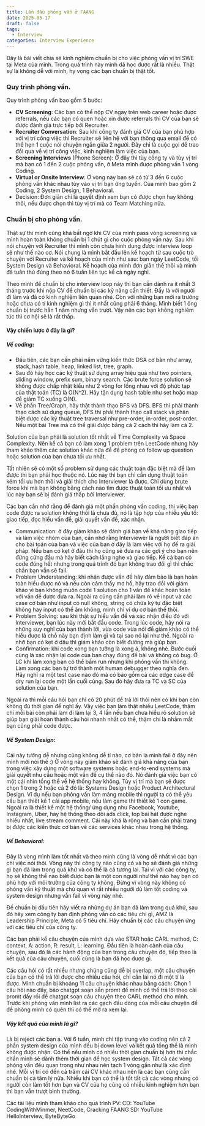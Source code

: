 ```yaml
---
title: Lần đầu phỏng vấn ở FAANG
date: 2025-05-17
draft: false
tags:
  - Interview
categories: Interview Experience
---
```

Đây là bài viết chia sẻ kinh nghiệm chuẩn bị cho việc phỏng vấn vị trí SWE tại Meta của mình. Trong quá trình này mình đã học được rất là nhiều. Thật sự là không dễ với mình, hy vọng các bạn chuẩn bị thật tốt.
### Quy trình phỏng vấn.

Quy trình phỏng vấn bao gồm 5 bước:
- **CV Screening**: Các bạn có thể nộp CV ngay trên web career hoặc được referrals, nếu các bạn có quen hoặc xin được referrals thì CV của bạn sẽ được đánh giá trực tiếp bởi Recruiter.
- **Recruiter Conversation**: Sau khi công ty đánh giá CV của bạn phù hợp với vị trí công việc thì Recruiter sẽ liên hệ với bạn thông qua email để có thể hẹn 1 cuộc nói chuyện ngắn giữa 2 người. Đây chỉ là cuộc gọi để trao đổi qua về vị trí công việc, kinh nghiệm làm việc của bạn.
- **Screening Interviews** (Phone Screen): Ở đây thì tùy công ty và tùy vị trí mà bạn có 1 đến 2 cuộc phỏng vấn, ở Meta mình được phỏng vấn 1 vòng Coding.
- **Virtual or Onsite Interview**: Ở vòng này bạn sẽ có từ 3 đến 6 cuộc phỏng vấn khác nhau tùy vào vị trí bạn ứng tuyển. Của mình bao gồm 2 Coding, 2 System Design, 1 Behavioral.
- Decision: Đơn giản chỉ là quyết định xem bạn có được chọn hay không thôi, nếu được chọn thì tùy vị trí mà có Team Matching nữa.

### Chuẩn bị cho phỏng vấn.

Thật sự thì mình cũng khá bất ngờ khi CV của mình pass vòng screening và mình hoàn toàn không chuẩn bị 1 chút gì cho cuộc phỏng vấn này. Sau khi nói chuyện với Recruiter thì mình còn chưa hình dung được interview loop sẽ như thế nào cơ. Nói chung là mình bắt đầu lên kế hoạch từ sau cuộc trò chuyện với Recruiter và kế hoạch của mình như sau: ban ngày LeetCode, tối System Design và Behavioral. Kế hoạch của mình đơn giản thế thôi và mình đã tuân thủ đúng theo nó 6 tuần liên tục kể cả ngày nghỉ. 

Theo mình để chuẩn bị cho interview loop này thì bạn cần dành ra ít nhất 3 tháng trước khi nộp CV để chuẩn bị các kỹ năng cần thiết. Đấy là với người đi làm và đã có kinh nghiệm liên quan nhé. Còn với những bạn mới ra trường hoặc chưa có tí kinh nghiệm gì thì ít nhất cũng phải 6 tháng. Mình biết 1 ông chuẩn bị trước hẳn 1 năm nhưng vẫn trượt. Vậy nên các bạn không nghiêm túc thì cơ hội sẽ là rất thấp.

#### Vậy chiến lược ở đây là gì? 
##### Về coding:
- Đầu tiên, các bạn cần phải nắm vững kiến thức DSA cơ bản như array, stack, hash table, heap, linked list, tree, graph. 
- Sau đó hãy học các kỹ thuật sử dụng array hiệu quả như two pointers, sliding window, prefix sum, binary search. Các brute force solution sẽ không được chấp nhật kiểu như 2 vòng for lồng nhau với độ phức tạp của thật toán (TC) là O(N^2). Hãy tận dụng hash table như set hoặc map để giảm TC xuống O(N). 
- Về phần Tree/Graph, hãy thật thành thạo BFS và DFS. BFS thì phải thành thạo cách sử dụng queue, DFS thì phải thành thạo call stack và phân biệt được các kỹ thuật tree traversal như pre-order, in-order, post-order. Nếu một bài Tree mà có thể giải được bằng cả 2 cách thì hãy làm cả 2.

Solution của bạn phải là solution tốt nhất về Time Complexity và Space Complexity. Nên kể cả bạn có làm xong 1 problem trên LeetCode nhưng hãy tham khảo thêm các solution khác nữa để đề phòng có follow up question hoặc solution của bạn chưa tối ưu nhất.

Tất nhiên sẽ có một số problem sử dụng các thuật toán đặc biệt mà để làm được thì bạn phải học thuộc nó. Lúc này thì bạn chỉ cần dụng thuật toán kém tối ưu hơn thôi và giải thích cho Interviewer là được. Chỉ dùng brute force khi mà bạn không bằng cách nào tìm được thuật toán tối ưu nhất và lúc này bạn sẽ bị đánh giá thấp bới Interviewer.

Các bạn cần nhớ rằng để đánh giá một phần phỏng vấn coding, thì việc bạn code được ra solution không thôi là chưa đủ, nó là tập hợp của nhiều yếu tố: giao tiếp, đọc hiểu vấn đề, giải quyết vấn đề, xác nhận.
- Communication: ở đây giám khảo sẽ đánh giá bạn về khả năng giao tiếp và làm việc nhóm của bạn, cần nhớ rằng Interviewer là người biết đáp án cho bài toán của bạn và việc của bạn ở đây là làm việc với họ để ra giải pháp. Nếu bạn có kẹt ở đâu thì họ cũng sẽ đưa ra các gợi ý cho bạn nên đừng cứng đầu mà hãy biết cách lắng nghe và giao tiếp. Kể cả bạn có code đúng hết nhưng trong quá trình đó bạn không trao đổi gì thì chắc chắn bạn vẫn sẽ fail.
- Problem Understanding: khi nhận được vấn đề hãy đảm bảo là bạn hoàn toàn hiểu được nó và nếu còn cảm thấy mơ hồ, hãy trao đổi với giám khảo vì bạn không muốn code 1 solution cho 1 vấn đề khác hoàn toàn với vấn đề được đưa ra. Ngoài ra cũng cần phải làm rõ về input và các case cơ bản như input có null không, string có chứa ký tự đặc biệt không hay input có thể âm không, mình chỉ ví dụ cơ bản thế thôi.
- Problem Solving: sau khi thật sự hiểu vấn đề và xác nhận điều đó với Interviewer, bạn lúc này mới bắt đầu code. Trong lúc code, hãy nói ra những suy nghĩ của bạn thành lời, vừa code vừa nói để giám khảo có thể hiểu được là chỗ này bạn định làm gì và tại sao nó lại như thế. Ngoài ra nhỡ bạn có kẹt ở dâu thì giám khảo còn biết đường mà giúp bạn.
- Confirmation: khi code xong bạn tưởng là xong á, không nhé. Bước cuối cùng là xác nhận lại code của bạn chạy đúng đề bài và không có bug. Ở LC khi làm xong bạn có thể bấm run nhưng khi phỏng vấn thì không. Làm xong các bạn tự trở thành một human debugger theo nghĩa đen. Hãy nghĩ ra một test case nào đó mà có bảo gồm cả các edge case để dry run lại code một lần cuối cùng. Sau đó hãy đưa ra TC và SC của solution của bạn.

Ngoài ra thì mỗi câu hỏi bạn chỉ có 20 phút để trả lời thôi nên có khi bạn còn không đủ thời gian để nghĩ ấy. Vậy việc bạn làm thật nhiều LeetCode, thậm chỉ mỗi bài còn phải làm đi làm lại 3, 4 lần nếu bạn chưa hiểu rõ solution sẽ giúp bạn giải hoàn thành câu hỏi nhanh nhất có thể, thậm chí là nhắm mắt bạn cũng phải code được. 

##### Về System Design:
Cái này tưởng dễ nhưng cũng không dễ tí nào, cơ bản là mình fail ở đây nên mình mới nói thế :)
Ở vòng này giám khảo sẽ đánh giá khả năng của bạn trong việc xây dựng một software systems hoặc end-to-end systems mà giải quyết nhu cầu hoặc một vấn đề cụ thể nào đó. Nó đánh giá việc bạn có một cái nhìn tổng thể về hệ thống hay không.
Tùy vị trí mà bạn sẽ được chọn 1 trong 2 hoặc cả 2 đó là: Systems Design hoặc Product Architectural Design.
Ví dụ nếu bạn phỏng vấn làm mảng mobile thì người ta có thể yêu cầu bạn thiết kế 1 cái app mobile, nếu làm game thì thiết kế 1 con game. Ngoài ra là thiết kế một hệ thống/ ứng dụng như Facebook, Youtube, Instagram, Uber, hay hệ thống theo dõi ads click, top bài hát được nghe nhiều nhất, live stream comment.
Cái này khá là rộng và bạn cần phải trang bị được các kiến thức cơ bản về các services khác nhau trong hệ thống.

##### Về Behavioral:
Đây là vòng mình làm tốt nhất và theo mình cũng là vòng dễ nhất vì các bạn chỉ việc nói thôi. Vòng này thì công ty nào cũng có và họ sẽ đánh giá những gì bạn đã làm trong quá khứ và có thể là cả tương lai. Tại vì với các công ty, họ sẽ không thể nào biết được bạn là một con người như thế nào hay bạn có phù hợp với môi trường của công ty không. Đừng vì vòng này không có phỏng vấn kỹ thuật mà chủ quan vì rất nhiều người dù làm tốt coding và system design nhưng vẫn fail vì vòng này nhé.

Để chuẩn bị đầu tiên hãy viết ra những dự án bạn đã làm trong quá khứ, sau đó hãy xem công ty bạn định phỏng vấn có các tiêu chí gì, AMZ là Leadership Principle, Meta có 5 tiêu chí. Hãy chuẩn bị các câu chuyện ứng với các tiêu chí của công ty.

Các bạn phải kể câu chuyện của mình dựa vào STAR hoặc CARL method, C: context, A: action, R: result, L: learning. Đầu tiên là hoàn cảnh của câu chuyện, sau đó là các hành động của bạn trong câu chuyện đó, tiếp theo là kết quả của câu chuyện, cuối cùng là bạn đã học được gì.

Các câu hỏi có rất nhiều nhưng chúng cũng dễ bị overlap, một câu chuyện của bạn có thể trả lời được cho nhiều câu hỏi, chỉ cần lái nó đi một tí là được. Mình chuẩn bị khoảng 11 câu chuyện khác nhau bằng cách: Chọn 1 câu hỏi nào đấy, bảo chatgpt soạn sẵn promt để mình có thể trả lời theo cái promt đấy rồi để chatgpt soạn câu chuyện theo CARL method cho mình. Trước khi phỏng vấn mình list ra các gạch đầu dòng của mỗi câu chuyện để đề phòng mình có quên thì có thể mở ra xem lại.

##### Vậy kết quả của mình là gì? 
Là bị reject các bạn ạ. Với 6 tuần, mình chỉ tập trung vào coding nên cả 2 phần system design của mình đều bị down level và kết quả tổng thể là mình không được nhận. Có thể nếu mình có nhiều thời gian chuẩn bị hơn thì chắc chắn mình sẽ dành thêm thời gian để học system design. Tất cả các vòng phỏng vấn đều quan trong như nhau nên tạch 1 vòng gần như là xác định nhé. Mỗi vị trí có đến cả trăm cái CV khác nhau nên là các bạn cũng cần chuẩn bị cả tâm lý nữa. Nhiều khi bạn có thể là tốt tất cả các vòng nhưng có người còn làm tốt hơn bạn và CV của họ cũng có nhiều kinh nghiệm hơn bạn thì bạn vẫn trượt bình thường.

Các tài liệu mình tham khảo cho quá trình PV:
CD: YouTube CodingWithMinmer, NeetCode, Cracking FAANG
SD: YouTube HelloInterview, ByteByteGo
